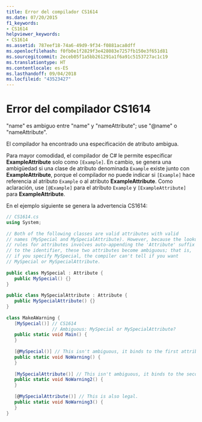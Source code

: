 ```yaml
---
title: Error del compilador CS1614
ms.date: 07/20/2015
f1_keywords:
- CS1614
helpviewer_keywords:
- CS1614
ms.assetid: 787eef18-74a6-49d9-9f34-f0881aca8dff
ms.openlocfilehash: f0fb0e1f2829f3e428083e7257fb150e3f651d81
ms.sourcegitcommit: 2eceb05f1a5bb261291a1f6a91c5153727ac1c19
ms.translationtype: HT
ms.contentlocale: es-ES
ms.lasthandoff: 09/04/2018
ms.locfileid: "43523427"
---
```

# <a name="compiler-error-cs1614"></a>Error del compilador CS1614
"name" es ambiguo entre "name" y "nameAttribute"; use "@name" o "nameAttribute".
  
 El compilador ha encontrado una especificación de atributo ambigua.  
  
 Para mayor comodidad, el compilador de C# le permite especificar **ExampleAttribute** solo como `[Example]`. En cambio, se genera una ambigüedad si una clase de atributo denominada `Example` existe junto con **ExampleAttribute**, porque el compilador no puede indicar si `[Example]` hace referencia al atributo `Example` o al atributo **ExampleAttribute**. Como aclaración, use `[@Example]` para el atributo `Example` y `[ExampleAttribute]` para **ExampleAttribute**.  
  
 En el ejemplo siguiente se genera la advertencia CS1614:  
  
```csharp  
// CS1614.cs  
using System;  
  
// Both of the following classes are valid attributes with valid  
// names (MySpecial and MySpecialAttribute). However, because the lookup  
// rules for attributes involves auto-appending the 'Attribute' suffix  
// to the identifier, these two attributes become ambiguous; that is,  
// if you specify MySpecial, the compiler can't tell if you want  
// MySpecial or MySpecialAttribute.  
  
public class MySpecial : Attribute {  
   public MySpecial() {}  
}  
  
public class MySpecialAttribute : Attribute {  
   public MySpecialAttribute() {}  
}  
  
class MakeAWarning {  
   [MySpecial()] // CS1614  
                 // Ambiguous: MySpecial or MySpecialAttribute?  
   public static void Main() {  
   }  
  
   [@MySpecial()] // This isn't ambiguous, it binds to the first attribute above.  
   public static void NoWarning() {  
   }  
  
   [MySpecialAttribute()] // This isn't ambiguous, it binds to the second attribute above.  
   public static void NoWarning2() {  
   }  
  
   [@MySpecialAttribute()] // This is also legal.  
   public static void NoWarning3() {  
   }  
}  
```
